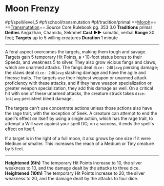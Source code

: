 # Moon Frenzy
#pf/spell/level_5 #pf/school/transmutation #pf/tradition/primal
==[Morph](../../../Traits/Morph.md)== ==[Transmutation](../../../Traits/Transmutation.md)==
*Source* Core Rulebook pg. 353 3.0
**Traditions** primal
**Deities** Angazhan, Chamidu, Sekhmet
**Cast** ►► somatic, verbal
**Range** 30 feet; **Targets** up to 5 willing creatures
**Duration** 1 minute

---
A feral aspect overcomes the targets, making them tough and savage. Targets gain 5 temporary Hit Points, a +10-foot status bonus to their Speeds, and weakness 5 to silver. They also grow vicious fangs and claws, which are unarmed attacks. The fangs deal `dice: 2d8|avg` piercing damage; the claws deal `dice: 2d6|avg` slashing damage and have the agile and finesse traits. The targets use their highest weapon or unarmed attack proficiency with these attacks, and if they have weapon specialization or greater weapon specialization, they add this damage as well. On a critical hit with one of these unarmed attacks, the creature struck takes `dice: 1d4|avg` persistent bleed damage.

The targets can't use concentrate actions unless those actions also have the rage trait, with the exception of Seek. A creature can attempt to end the spell's effect on itself by using a single action, which has the rage trait, to attempt a Will save against your spell DC; on a success, it ends the spell's effect on itself.

If a target is in the light of a full moon, it also grows by one size if it were Medium or smaller. This increases the reach of a Medium or Tiny creature by 5 feet.

<hr>

**Heightened (6th)** The temporary Hit Points increase to 10, the silver weakness to 10, and the damage dealt by the attacks to three dice.
**Heightened (10th)** The temporary Hit Points increase to 20, the silver weakness to 20, and the damage dealt by the attacks to four dice.